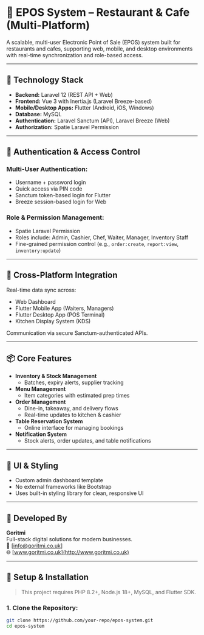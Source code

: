 # 🧾 EPOS System – Restaurant & Cafe (Multi-Platform)

A scalable, multi-user Electronic Point of Sale (EPOS) system built for restaurants and cafes, supporting web, mobile, and desktop environments with real-time synchronization and role-based access.

---

## 🔧 Technology Stack

- **Backend:** Laravel 12 (REST API + Web)
- **Frontend:** Vue 3 with Inertia.js (Laravel Breeze-based)
- **Mobile/Desktop Apps:** Flutter (Android, iOS, Windows)
- **Database:** MySQL
- **Authentication:** Laravel Sanctum (API), Laravel Breeze (Web)
- **Authorization:** Spatie Laravel Permission

---

## 🔐 Authentication & Access Control

### Multi-User Authentication:
- Username + password login
- Quick access via PIN code
- Sanctum token-based login for Flutter
- Breeze session-based login for Web

### Role & Permission Management:
- Spatie Laravel Permission
- Roles include: Admin, Cashier, Chef, Waiter, Manager, Inventory Staff
- Fine-grained permission control (e.g., `order:create`, `report:view`, `inventory:update`)

---

## 📲 Cross-Platform Integration

Real-time data sync across:
- Web Dashboard
- Flutter Mobile App (Waiters, Managers)
- Flutter Desktop App (POS Terminal)
- Kitchen Display System (KDS)

Communication via secure Sanctum-authenticated APIs.

---

## 📦 Core Features

- **Inventory & Stock Management**
  - Batches, expiry alerts, supplier tracking
- **Menu Management**
  - Item categories with estimated prep times
- **Order Management**
  - Dine-in, takeaway, and delivery flows
  - Real-time updates to kitchen & cashier
- **Table Reservation System**
  - Online interface for managing bookings
- **Notification System**
  - Stock alerts, order updates, and table notifications

---

## 🎨 UI & Styling

- Custom admin dashboard template
- No external frameworks like Bootstrap
- Uses built-in styling library for clean, responsive UI

---

## 🏢 Developed By

**Goritmi**  
Full-stack digital solutions for modern businesses.  
📧 [info@goritmi.co.uk]  
🌐 [www.goritmi.co.uk](http://www.goritmi.co.uk)

---

## 🚀 Setup & Installation

> This project requires PHP 8.2+, Node.js 18+, MySQL, and Flutter SDK.

### 1. Clone the Repository:
```bash
git clone https://github.com/your-repo/epos-system.git
cd epos-system
